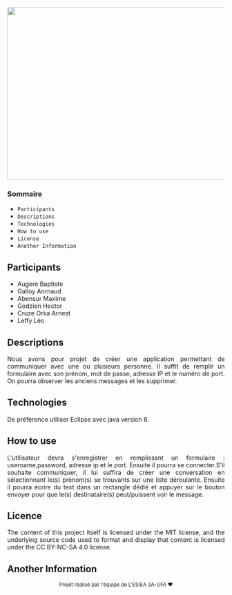 <div align="center">
    <img width="600" height="400" src="https://miro.medium.com/max/1400/1*ZGRXE9ReZsawGHtEn0kpmQ.jpeg"
</div>

<div align="justify">

### Sommaire

* `Participants`
* `Descriptions`
* `Technologies`
* `How to use`
* `License`
* `Another Information`


## Participants

* Augere Baptiste
* Galloy Anrnaud
* Abensur Maxime
* Godzien Hector
* Cruze Orka Arnest
* Leffy Léo 


## Descriptions

Nous avons pour projet de créer une application permettant de communiquer avec une ou plusieurs personne. Il suffit de remplir un formulaire avec son prénom,
mot de passe, adresse IP et le numéro de port. On pourra observer les anciens messages et les supprimer.

## Technologies

De préférence utiliser Eclipse avec java version 8.

## How to use

L'utilisateur devra s'enregistrer en remplissant un formulaire : username,password, adresse ip et le port. Ensuite il pourra se connecter.S'il souhaite communiquer, il lui
suffira de créer une conversation en sélectionnant le(s) prénom(s) se trouvants sur une liste déroulante. Ensuite il pourra écrire du text dans un rectangle dédié et appuyer sur le bouton envoyer pour que le(s) destinataire(s) peut/puissent
voir le message.

## Licence

The content of this project itself is licensed under the MIT license, and the underlying source code used to format and display that content is 
licensed under the CC BY-NC-SA 4.0 license.

## Another Information

</div>

<p align="center"><sub>Projet réalisé par l'équipe de L'ESIEA 3A-UFA ❤<p>
